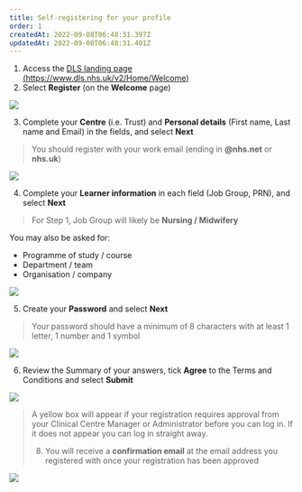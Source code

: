 ```yaml
---
title: Self-registering for your profile
order: 1
createdAt: 2022-09-08T06:48:31.397Z
updatedAt: 2022-09-08T06:48:31.401Z
---
```

1. Access the [DLS landing page (https://www.dls.nhs.uk/v2/Home/Welcome​)](https://www.dls.nhs.uk/v2/Home/Welcome​)
2. ​Select **Register** (on the **Welcome** page)

![](/img/em-1-01-Self-register.jpg)

3. ​Complete your **Centre** (i.e. Trust) and **Personal details** (First name, Last name and Email) in the fields, and select **Next**

> You should register with your work email (ending in **@nhs.net** or **nhs.uk**)

![](/img/em-1-02-Self-register.jpg)

4. Complete your **Learner information** in each field (Job Group, PRN)​, and select **Next**

> For Step 1, Job Group will likely be **Nursing / Midwifery**

Y﻿ou may also be asked for:

* Programme of study / course
* Department / team
* Organisation / company

![](/img/em-1-03-Self-register.jpg)

5. Create your **Password** and select **Next**

> Your password should have a minimum of 8 characters with at least 1 letter, 1 number and 1 symbol​​​

![](/img/em-1-04-Self-register.jpg)

6. Review the Summary of your answers, tick **Agree** to the Terms and Conditions and select **Submit** 

![](/img/em-1-05-Self-register.jpg)

> A yellow box will appear if your registration requires approval from your Clinical Centre Manager or Administrator before you can log in. If it does not appear you can log in straight away.
>
> 8. You will receive a **confirmation email** at the email address you registered with once your registration has been approved

![](/img/em-1-06-Self-register.jpg)